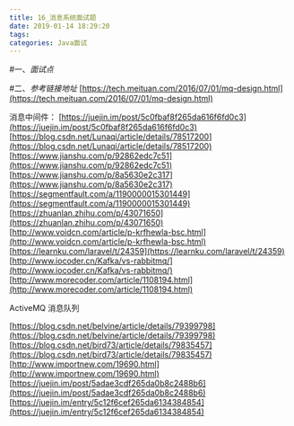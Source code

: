 ```yaml
---
title: 16_消息系统面试题
date: 2019-01-14 18:29:20
tags:
categories: Java面试
---
```


#一、*面试点*

#二、*参考链接地址*
[https://tech.meituan.com/2016/07/01/mq-design.html](https://tech.meituan.com/2016/07/01/mq-design.html)


消息中间件：
[https://juejin.im/post/5c0fbaf8f265da616f6fd0c3](https://juejin.im/post/5c0fbaf8f265da616f6fd0c3)
[https://blog.csdn.net/Lunaqi/article/details/78517200](https://blog.csdn.net/Lunaqi/article/details/78517200)
[https://www.jianshu.com/p/92862edc7c51](https://www.jianshu.com/p/92862edc7c51)
[https://www.jianshu.com/p/8a5630e2c317](https://www.jianshu.com/p/8a5630e2c317)
[https://segmentfault.com/a/1190000015301449](https://segmentfault.com/a/1190000015301449)
[https://zhuanlan.zhihu.com/p/43071650](https://zhuanlan.zhihu.com/p/43071650)
[http://www.voidcn.com/article/p-krfhewla-bsc.html](http://www.voidcn.com/article/p-krfhewla-bsc.html)
[https://learnku.com/laravel/t/24359](https://learnku.com/laravel/t/24359)
[http://www.iocoder.cn/Kafka/vs-rabbitmq/](http://www.iocoder.cn/Kafka/vs-rabbitmq/)
[http://www.morecoder.com/article/1108194.html](http://www.morecoder.com/article/1108194.html)




ActiveMQ 消息队列

[https://blog.csdn.net/belvine/article/details/79399798](https://blog.csdn.net/belvine/article/details/79399798)
[https://blog.csdn.net/bird73/article/details/79835457](https://blog.csdn.net/bird73/article/details/79835457)
[http://www.importnew.com/19690.html](http://www.importnew.com/19690.html)
[https://juejin.im/post/5adae3cdf265da0b8c2488b6](https://juejin.im/post/5adae3cdf265da0b8c2488b6)
[https://juejin.im/entry/5c12f6cef265da6134384854](https://juejin.im/entry/5c12f6cef265da6134384854)